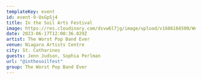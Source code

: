 ```yaml
---
templateKey: event
id: event-9-UsGpSj4
title: In the Soil Arts Festival
image: https://res.cloudinary.com/dsvw6l7jg/image/upload/v1686166500/Worst_Pop_Band_Ever_In_the_soil_jnt7vn.png
date: 2023-06-17T12:00:36.029Z
artist: The Worst Pop Band Ever
venue: Niagara Artists Centre
city: St. Catharines
guests: Jenn Judson, Sophia Perlman
url: "@inthesoilfest"
group: The Worst Pop Band Ever
---
```


